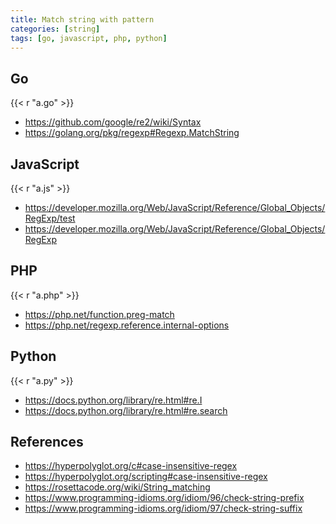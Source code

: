 ```yaml
---
title: Match string with pattern
categories: [string]
tags: [go, javascript, php, python]
---
```


## Go

{{< r "a.go" >}}

- <https://github.com/google/re2/wiki/Syntax>
- <https://golang.org/pkg/regexp#Regexp.MatchString>

## JavaScript

{{< r "a.js" >}}

- <https://developer.mozilla.org/Web/JavaScript/Reference/Global_Objects/RegExp/test>
- <https://developer.mozilla.org/Web/JavaScript/Reference/Global_Objects/RegExp>

## PHP

{{< r "a.php" >}}

- <https://php.net/function.preg-match>
- <https://php.net/regexp.reference.internal-options>

## Python

{{< r "a.py" >}}

- <https://docs.python.org/library/re.html#re.I>
- <https://docs.python.org/library/re.html#re.search>

## References

- <https://hyperpolyglot.org/c#case-insensitive-regex>
- <https://hyperpolyglot.org/scripting#case-insensitive-regex>
- <https://rosettacode.org/wiki/String_matching>
- <https://www.programming-idioms.org/idiom/96/check-string-prefix>
- <https://www.programming-idioms.org/idiom/97/check-string-suffix>
